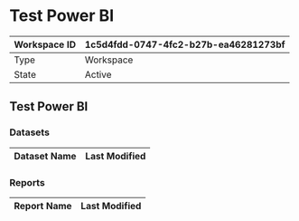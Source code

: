 



# Test Power BI

|Workspace ID|1c5d4fdd-0747-4fc2-b27b-ea46281273bf|
| :--- | :--- |
|Type|Workspace|
|State|Active|

## Test Power BI

### Datasets

|Dataset Name|Last Modified|
| :--- | :--- |

### Reports

|Report Name|Last Modified|
| :--- | :--- |
